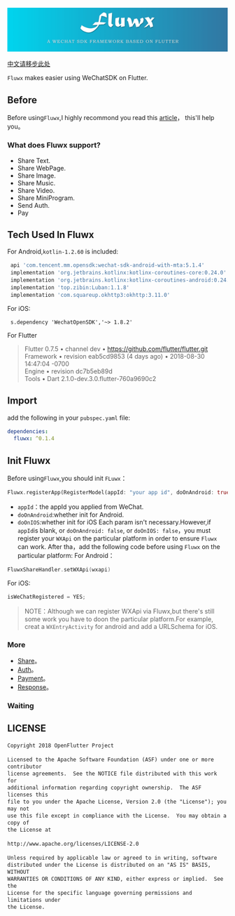 ![logo](./arts/fluwx_logo.png)

[中文请移步此处](./README_CN.md)

`Fluwx` makes easier using WeChatSDK on Flutter.


## Before
 Before using`Fluwx`,I highly recommond you read this [article](https://open.weixin.qq.com/cgi-bin/showdocument?action=dir_list&t=resource/res_list&verify=1)，
 this'll help you。

### What does Fluwx support?
* Share Text.
* Share WebPage.
* Share Image.
* Share Music.
* Share Video.
* Share MiniProgram.
* Send Auth.
* Pay

## Tech Used In Fluwx
  For Android,`kotlin-1.2.60` is included:
   ```gradle
    api 'com.tencent.mm.opensdk:wechat-sdk-android-with-mta:5.1.4'
    implementation 'org.jetbrains.kotlinx:kotlinx-coroutines-core:0.24.0'
    implementation 'org.jetbrains.kotlinx:kotlinx-coroutines-android:0.24.0'
    implementation 'top.zibin:Luban:1.1.8'
    implementation 'com.squareup.okhttp3:okhttp:3.11.0'
   ```
   For iOS:
   ```podspec
    s.dependency 'WechatOpenSDK','~> 1.8.2'
   ```
   For Flutter<br>
   > Flutter 0.7.5 • channel dev • https://github.com/flutter/flutter.git<br>
   > Framework • revision eab5cd9853 (4 days ago) • 2018-08-30 14:47:04 -0700<br>
   > Engine • revision dc7b5eb89d<br>
   > Tools • Dart 2.1.0-dev.3.0.flutter-760a9690c2<br>

## Import
add the following in your `pubspec.yaml` file:
```yaml
dependencies:
  fluwx: ^0.1.4
```


## Init Fluwx
Before using`Fluwx`,you should init `FLuwx`：
 ```dart
 Fluwx.registerApp(RegisterModel(appId: "your app id", doOnAndroid: true, doOnIOS: true));
 ```
 - `appId`：the appId you applied from WeChat.
 - `doOnAndroid`:whether init for Android.
 - `doOnIOS`:whether init for iOS
 Each param isn't necessary.However,if `appId`is blank, or `doOnAndroid: false`, or `doOnIOS: false`，you must register your `WXApi` on the particular platform in order to ensure  `Fluwx` can work.
 After tha，add the following code before using `Fluwx` on the particular platform:
 For Android：
 ```kotlin
 FluwxShareHandler.setWXApi(wxapi)
 ```
 For iOS:
 ```objective-c
isWeChatRegistered = YES;
 ```

> NOTE：Although we can register WXApi via Fluwx,but there's still some work you have to doon the particular platform.For example, creat a `WXEntryActivity` for android and add a URLSchema for iOS. 

### More
* [Share](./doc/SHARE.md)。
* [Auth](./doc/SEND_AUTH.md)。
* [Payment](./doc/WXPay.md)。
* [Response](./doc/RESPONSE.md)。


### Waiting 

## LICENSE


    Copyright 2018 OpenFlutter Project

    Licensed to the Apache Software Foundation (ASF) under one or more contributor
    license agreements.  See the NOTICE file distributed with this work for
    additional information regarding copyright ownership.  The ASF licenses this
    file to you under the Apache License, Version 2.0 (the "License"); you may not
    use this file except in compliance with the License.  You may obtain a copy of
    the License at

    http://www.apache.org/licenses/LICENSE-2.0

    Unless required by applicable law or agreed to in writing, software
    distributed under the License is distributed on an "AS IS" BASIS, WITHOUT
    WARRANTIES OR CONDITIONS OF ANY KIND, either express or implied.  See the
    License for the specific language governing permissions and limitations under
    the License.
